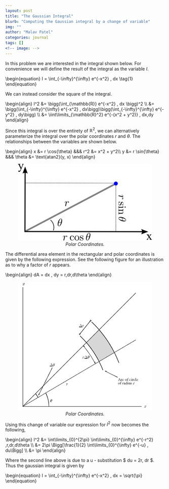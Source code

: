 ```yaml
---
layout: post
title: "The Gaussian Integral"
blurb: "Computing the Gaussian integral by a change of variable"
img: ""
author: "Malav Patel"
categories: journal
tags: []
<!-- image: -->
---
```


In this problem we are interested in the integral shown below. For convenience we will define the result of the integral as the variable $I$.

\begin{equation} I = \int_{-\infty}^{\infty} e^{-x^2} \, dx \tag{1} \end{equation}

We can instead consider the square of the integral.

\begin{align} I^2 &= \bigg(\int_{\mathbb{R}} e^{-x^2} \, dx \bigg)^2 \\\ &= \bigg(\int_{-\infty}^{\infty} e^{-x^2} \, dx\bigg)\bigg(\int_{-\infty}^{\infty} e^{-y^2} \, dy\bigg) \\\ &= \iint\limits_{\mathbb{R}^2} e^{-(x^2 + y^2)} \, dx\,dy  \end{align}

Since this integral is over the entirety of $\mathbb{R}^2$, we can alternatively parameterize the integral over the polar coordinates $r$ and $\theta$. The relationships between the variables are shown below. 

\begin{align} x &= r \cos{\theta}   &&&  r^2 &= x^2 + y^2\\\ y &= r \sin{\theta}   &&& \theta &= \text{atan2}(y, x) \end{align}

<center>
<figure>
  <img src="/assets/img/IMG_7122.PNG">
  <figcaption><i>Polar Coordinates.</i></figcaption>
</figure>
</center>

The differential area element in the rectangular and polar coordinates is given by the following expression. See the following figure for an illustration as to why a factor of $r$ appears.

\begin{align}
    dA = dx \, dy = r\,dr\,d\theta
\end{align}

<center>
<figure>
  <img src="/assets/img/IMG_7123.JPG">
  <figcaption><i>Polar Coordinates.</i></figcaption>
</figure>
</center>

Using this change of variable our expression for $I^2$ now becomes the following,

\begin{align} I^2 &= \int\limits_{0}^{2\pi} \int\limits_{0}^{\infty} e^{-r^2} \,r\,dr\,d\theta \\\ &= 2\pi \Bigg[\frac{1}{2} \int\limits_{0}^{\infty} e^{-u} \, du\Bigg] \\\ &= \pi  \end{align}

Where the second line above is due to a u - substitution $ du  = 2r\, dr $. Thus the gaussian integral is given by 

\begin{equation} I = \int_{-\infty}^{\infty} e^{-x^2} \, dx = \sqrt{\pi} \end{equation}